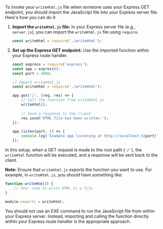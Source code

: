 To invoke your `writeHtml.js` file when someone uses your Express GET endpoint, you should import the JavaScript file into your Express server file. Here's how you can do it:

1. **Import the `writeHtml.js` file:**
   In your Express server file (e.g., `server.js`), you can import the `writeHtml.js` file using `require`.

   ```javascript
   const writeHtml = require('./writeHtml');
   ```

2. **Set up the Express GET endpoint:**
   Use the imported function within your Express route handler.

   ```javascript
   const express = require('express');
   const app = express();
   const port = 3000;

   // Import writeHtml.js
   const writeHtml = require('./writeHtml');

   app.get('/', (req, res) => {
       // Call the function from writeHtml.js
       writeHtml();
       
       // Send a response to the client
       res.send('HTML file has been written.');
   });

   app.listen(port, () => {
       console.log(`Example app listening at http://localhost:${port}`);
   });
   ```

In this setup, when a GET request is made to the root path (`'/'`), the `writeHtml` function will be executed, and a response will be sent back to the client.

**Note:** Ensure that `writeHtml.js` exports the function you want to use. For example, in `writeHtml.js`, you should have something like:

```javascript
function writeHtml() {
    // Your code to write HTML to a file
}

module.exports = writeHtml;
```

You should not use an EXE command to run the JavaScript file from within your Express server. Instead, importing and calling the function directly within your Express route handler is the appropriate approach.

